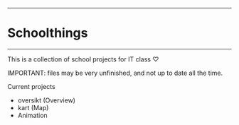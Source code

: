 ________________

# Schoolthings #
________________

This is a collection of school projects for IT class ♡


IMPORTANT: files may be very unfinished, and not up to date all the time.

Current projects
- oversikt (Overview)
- kart (Map)
- Animation
